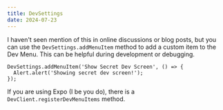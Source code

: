 ```yaml
---
title: DevSettings
date: 2024-07-23
---
```


I haven't  seen mention of this in online discussions or blog posts, but you can use the `DevSettings.addMenuItem` method to add a custom item to the Dev Menu. This can be helpful during development or debugging.

```
DevSettings.addMenuItem('Show Secret Dev Screen', () => {
  Alert.alert('Showing secret dev screen!');
});
```

If you are using Expo (I be you do), there is a `DevClient.registerDevMenuItems` method.


